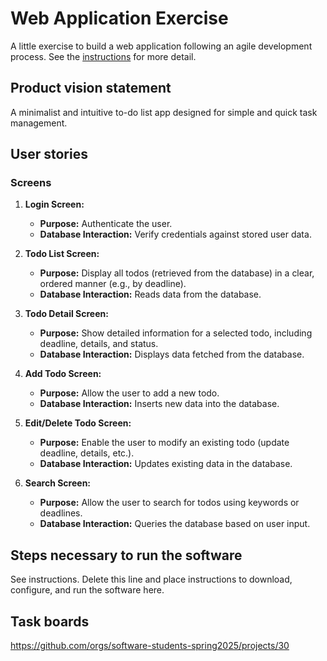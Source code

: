 # Web Application Exercise

A little exercise to build a web application following an agile development process. See the [instructions](instructions.md) for more detail.

## Product vision statement

A minimalist and intuitive to-do list app designed for simple and quick task management.

## User stories

### Screens

1. **Login Screen:**

   - **Purpose:** Authenticate the user.
   - **Database Interaction:** Verify credentials against stored user data.

2. **Todo List Screen:**

   - **Purpose:** Display all todos (retrieved from the database) in a clear, ordered manner (e.g., by deadline).
   - **Database Interaction:** Reads data from the database.

3. **Todo Detail Screen:**

   - **Purpose:** Show detailed information for a selected todo, including deadline, details, and status.
   - **Database Interaction:** Displays data fetched from the database.

4. **Add Todo Screen:**

   - **Purpose:** Allow the user to add a new todo.
   - **Database Interaction:** Inserts new data into the database.

5. **Edit/Delete Todo Screen:**

   - **Purpose:** Enable the user to modify an existing todo (update deadline, details, etc.).
   - **Database Interaction:** Updates existing data in the database.

6. **Search Screen:**
   - **Purpose:** Allow the user to search for todos using keywords or deadlines.
   - **Database Interaction:** Queries the database based on user input.

## Steps necessary to run the software

See instructions. Delete this line and place instructions to download, configure, and run the software here.

## Task boards

<https://github.com/orgs/software-students-spring2025/projects/30>
